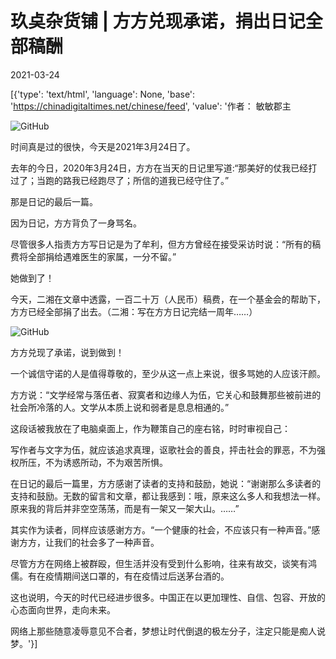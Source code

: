 # 玖奌杂货铺 | 方方兑现承诺，捐出日记全部稿酬

2021-03-24

[{'type': 'text/html', 'language': None, 'base': 'https://chinadigitaltimes.net/chinese/feed', 'value': '作者： 敏敏郡主

![GitHub](https://chinadigitaltimes.net/chinese/files/2021/03/post-663971-605bd231c79c3.png)

时间真是过的很快，今天是2021年3月24日了。

去年的今日，2020年3月24日，方方在当天的日记里写道:“那美好的仗我已经打过了；当跑的路我已经跑尽了；所信的道我已经守住了。”

那是日记的最后一篇。

因为日记，方方背负了一身骂名。

尽管很多人指责方方写日记是为了牟利，但方方曾经在接受采访时说：“所有的稿费将全部捐给遇难医生的家属，一分不留。”

她做到了！

今天，二湘在文章中透露，一百二十万（人民币）稿费，在一个基金会的帮助下，方方已经全部捐了出去。（二湘：写在方方日记完结一周年……）

![GitHub](https://mmbiz.qpic.cn/sz_mmbiz_png/KHQcQspS1whCeHEqtWVeTicyQ9YXTSQibumrO5MCBukEgWaHfOlLajYunyaM2A1y2E4KGEuiaKl5oqh8EWro0ROZA/640?wx_fmt=png&amp;amp;wxfrom=5&amp;amp;wx_lazy=1&amp;amp;wx_co=1)

方方兑现了承诺，说到做到！

一个诚信守诺的人是值得尊敬的，至少从这一点上来说，很多骂她的人应该汗颜。

方方说：“文学经常与落伍者、寂寞者和边缘人为伍，它关心和鼓舞那些被前进的社会所冷落的人。文学从本质上说和弱者是息息相通的。”

这段话被我放在了电脑桌面上，作为鞭策自己的座右铭，时时审视自己：

写作者与文字为伍，就应该追求真理，讴歌社会的善良，抨击社会的罪恶，不为强权所压，不为诱惑所动，不为艰苦所惧。

在日记的最后一篇里，方方感谢了读者的支持和鼓励，她说：“谢谢那么多读者的支持和鼓励。无数的留言和文章，都让我感到：哦，原来这么多人和我想法一样。原来我的背后并非空空荡荡，而是有一架又一架大山。……”

其实作为读者，同样应该感谢方方。“一个健康的社会，不应该只有一种声音。”感谢方方，让我们的社会多了一种声音。

尽管方方在网络上被群殴，但生活并没有受到什么影响，往来有故交，谈笑有鸿儒。有在疫情期间送口罩的，有在疫情过后送茅台酒的。

这也说明，今天的时代已经进步很多。中国正在以更加理性、自信、包容、开放的心态面向世界，走向未来。

网络上那些随意凌辱意见不合者，梦想让时代倒退的极左分子，注定只能是痴人说梦。'}]